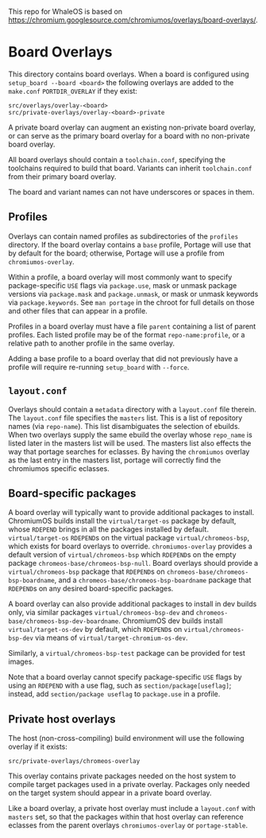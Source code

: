 This repo for WhaleOS is based on https://chromium.googlesource.com/chromiumos/overlays/board-overlays/.

# Board Overlays

This directory contains board overlays.  When a board is configured using
`setup_board --board <board>` the following overlays are added to the
`make.conf` `PORTDIR_OVERLAY` if they exist:

```
src/overlays/overlay-<board>
src/private-overlays/overlay-<board>-private
```

A private board overlay can augment an existing non-private board overlay,
or can serve as the primary board overlay for a board with no non-private board
overlay.

All board overlays should contain a `toolchain.conf`, specifying the
toolchains required to build that board.  Variants can inherit `toolchain.conf`
from their primary board overlay.

The board and variant names can not have underscores or spaces in them.


## Profiles

Overlays can contain named profiles as subdirectories of the `profiles`
directory.  If the board overlay contains a `base` profile, Portage will use
that by default for the board; otherwise, Portage will use a profile from
`chromiumos-overlay`.

Within a profile, a board overlay will most commonly want to specify
package-specific `USE` flags via `package.use`, mask or unmask package versions
via `package.mask` and `package.unmask`, or mask or unmask keywords via
`package.keywords`.  See `man portage` in the chroot for full details on those
and other files that can appear in a profile.

Profiles in a board overlay must have a file `parent` containing a
list of parent profiles.  Each listed profile may be of the format
`repo-name:profile`, or a relative path to another profile in the same overlay.

Adding a base profile to a board overlay that did not previously have a
profile will require re-running `setup_board` with `--force`.


## `layout.conf`

Overlays should contain a `metadata` directory with a `layout.conf` file
therein.  The `layout.conf` file specifies the `masters` list.  This is a list
of repository names (via `repo-name`).  This list disambiguates the selection of
ebuilds.  When two overlays supply the same ebuild the overlay whose `repo_name`
is listed later in the masters list will be used.  The masters list also effects
the way that portage searches for eclasses.  By having the `chromiumos` overlay
as the last entry in the masters list, portage will correctly find the
chromiumos specific eclasses.


## Board-specific packages

A board overlay will typically want to provide additional packages to
install.  ChromiumOS builds install the `virtual/target-os` package by default,
whose `RDEPEND` brings in all the packages installed by default.
`virtual/target-os` `RDEPEND`s on the virtual package `virtual/chromeos-bsp`,
which exists for board overlays to override.  `chromiumos-overlay` provides a
default version of `virtual/chromeos-bsp` which `RDEPEND`s on the empty package
`chromeos-base/chromeos-bsp-null`.  Board overlays should provide a
`virtual/chromeos-bsp` package that `RDEPEND`s on
`chromeos-base/chromeos-bsp-boardname`, and a
`chromeos-base/chromeos-bsp-boardname` package that `RDEPEND`s on any desired
board-specific packages.

A board overlay can also provide additional packages to install in dev
builds only, via similar packages `virtual/chromeos-bsp-dev` and
`chromeos-base/chromeos-bsp-dev-boardname`.  ChromiumOS dev builds install
`virtual/target-os-dev` by default, which `RDEPEND`s on
`virtual/chromeos-bsp-dev` via means of `virtual/target-chromium-os-dev`.

Similarly, a `virtual/chromeos-bsp-test` package can be provided for
test images.

Note that a board overlay cannot specify package-specific `USE` flags by using
an `RDEPEND` with a use flag, such as `section/package[useflag]`; instead, add
`section/package useflag` to `package.use` in a profile.


## Private host overlays

The host (non-cross-compiling) build environment will use the following
overlay if it exists:

```
src/private-overlays/chromeos-overlay
```

This overlay contains private packages needed on the host system to compile
target packages used in a private overlay.  Packages only needed on the target
system should appear in a private board overlay.

Like a board overlay, a private host overlay must include a `layout.conf`
with `masters` set, so that the packages within that host overlay can reference
eclasses from the parent overlays `chromiumos-overlay` or `portage-stable`.
